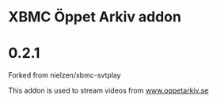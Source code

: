 # XBMC Öppet Arkiv addon
# 0.2.1
Forked from nielzen/xbmc-svtplay

This addon is used to stream videos from www.oppetarkiv.se

